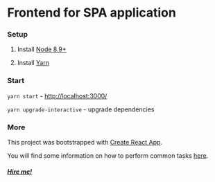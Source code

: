 # Frontend for SPA application

### Setup

1. Install [Node 8.9+](https://nodejs.org/en/download/package-manager/)

2. Install [Yarn](https://yarnpkg.com/en/docs/getting-started)

### Start
`yarn start` - [http://localhost:3000/](http://localhost:3000/)

`yarn upgrade-interactive` - upgrade dependencies

### More

This project was bootstrapped with [Create React App](https://github.com/facebookincubator/create-react-app).

You will find some information on how to perform common tasks [here](https://github.com/facebookincubator/create-react-app/blob/master/packages/react-scripts/template/README.md).


##### [Hire me!](https://mkdev.me/en/mentors/davetoxa)
